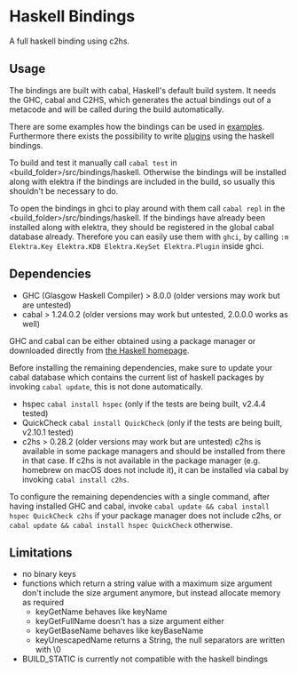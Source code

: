 # Haskell Bindings
A full haskell binding using c2hs.

## Usage
The bindings are built with cabal, Haskell's default build system. It needs the 
GHC, cabal and C2HS, which generates the actual bindings out of a metacode and 
will be called during the build automatically.

There are some examples how the bindings can be used in
[examples](examples/). Furthermore there exists the possibility 
to write [plugins](/src/plugins/haskell/) using the haskell bindings.

To build and test it manually call `cabal test` in <build_folder>/src/bindings/haskell.
Otherwise the bindings will be installed along with elektra if the bindings are included 
in the build, so usually this shouldn't be necessary to do.

To open the bindings in ghci to play around with them call
`cabal repl` in the <build_folder>/src/bindings/haskell. 
If the bindings have already been installed along with elektra, they should be 
registered in the global cabal database already. Therefore you can easily use 
them with `ghci`, by calling `:m Elektra.Key Elektra.KDB Elektra.KeySet Elektra.Plugin`
inside ghci.

## Dependencies

- GHC (Glasgow Haskell Compiler) > 8.0.0 (older versions may work but are untested)
- cabal > 1.24.0.2  (older versions may work but untested, 2.0.0.0 works as well)

GHC and cabal can be either obtained using a package manager or downloaded directly
from [the Haskell homepage](https://www.haskell.org/platform/). 

Before installing the remaining dependencies, make sure to update your cabal database
which contains the current list of haskell packages by invoking `cabal update`, this
is not done automatically.

- hspec `cabal install hspec` (only if the tests are being built, v2.4.4 tested)
- QuickCheck `cabal install QuickCheck` (only if the tests are being built, v2.10.1 tested)
- c2hs > 0.28.2 (older versions may work but are untested)
  c2hs is available in some package managers and should be installed from there in that case.
  If c2hs is not available in the package manager (e.g. homebrew on macOS does not include it),
  it can be installed via cabal by invoking `cabal install c2hs`.

To configure the remaining dependencies with a single command, after having installed GHC
and cabal, invoke `cabal update && cabal install hspec QuickCheck c2hs` if your package
manager does not include c2hs, or `cabal update && cabal install hspec QuickCheck` otherwise.

## Limitations

- no binary keys
- functions which return a string value with a maximum size argument don't 
  include the size argument anymore, but instead allocate memory as required
  	- keyGetName behaves like keyName
  	- keyGetFullName doesn't has a size argument either
  	- keyGetBaseName behaves like keyBaseName
  	- keyUnescapedName returns a String, the null separators are written with \0
- BUILD_STATIC is currently not compatible with the haskell bindings
